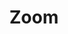---
layout: pattern.njk
tags: 
    - maps_en
    - maps_basics_en
    - page
key: zoom-maps_en
title: Zoom
parent: basics-maps_en
image: maps/overview/zoom.webp
keywords: zoom
order: 50
availablelanguages: 
    - de
---